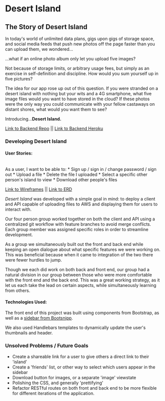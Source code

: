 # Desert Island

## The Story of Desert Island

In today's world of unlimited data plans, gigs upon gigs of storage space, and social media feeds that push new photos off the page faster than you can upload them, we wondered...

...what if an online photo album only let you upload five images?

Not because of storage limits, or arbitrary usage fees, but simply as an exercise in self-definition and discipline. How would you sum yourself up in five pictures?

The idea for our app rose up out of this question. If you were stranded on a desert island with nothing but your wits and a 4G smartphone, what five image files would you want to have stored in the cloud? If these photos were the only way you could communicate with your fellow castaways on distant shores, what would you want them to see?

Introducing...**Desert Island.**


[Link to Backend Repo](https://github.com/SynergisticDeepities/desert-island-api)
||
[Link to Backend Heroku](https://desert-island-api.herokuapp.com/)

### Developing Desert Island

#### User Stories:
<br />
As a user, I want to be able to:
  * Sign up / sign in / change password / sign out
  * Upload a file
  * Delete the file I uploaded
  * Select a specific other person's island to view
  * Download other people's files

[Link to Wireframes](https://drive.google.com/file/d/0B1tPaUXMBTnjRjhzMFpUZnVtczg/view)
||
[Link to ERD](https://drive.google.com/open?id=0B9qM-5IxeHjzR1F5MW1wUzNnS0E)


*Desert Island* was developed with a simple goal in mind: to deploy a client and API capable
of uploading files to AWS and displaying them for users to interact with.

Our four person group worked together on both the client and API using a centralized git
workflow with feature branches to avoid merge conflicts. Each group member was assigned specific roles in order to streamline development.

As a group we simultaneously built out the front and back end while keeping an open dialogue about what specific features we were working on. This was beneficial because
when it came to integration of the two there were fewer hurdles to jump.

Though we each did work on both back and front end, our group had a natural division in our group between those who were more comfortable with the front end and the back end. This was a great working strategy, as it let us each take the lead on certain aspects, while simultaneously learning from others.

#### Technologies Used:

The front end of this project was built using components from Bootstrap, as well as a [sidebar from Bootsnipp](http://bootsnipp.com/snippets/featured/fancy-sidebar-navigation).

We also used Handlebars templates to dynamically update the user's thumbnails
and header.

### Unsolved Problems / Future Goals

- Create a shareable link for a user to give others a direct link to their 'island'
- Create a 'friends' list, or other way to select which users appear in the sidebar
- Download button for images, or a separate 'image' viewstate
- Polishing the CSS, and generally 'prettifying'
- Refactor RESTful routes on both front and back end to be more flexible for different iterations of the application.
